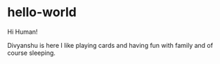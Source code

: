 # hello-world

Hi Human!

Divyanshu is here I like playing cards and having fun with family and of course sleeping.

